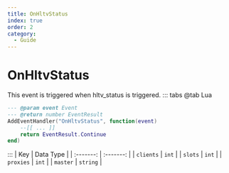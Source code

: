 ```yaml
---
title: OnHltvStatus
index: true
order: 2
category:
  - Guide
---
```


# OnHltvStatus
This event is triggered when hltv_status is triggered.
::: tabs
@tab Lua
```lua
--- @param event Event
--- @return number EventResult
AddEventHandler("OnHltvStatus", function(event)
    --[[ ... ]]
    return EventResult.Continue
end)
```

:::
|    Key    | Data Type |
| :-------: | :-------: |
| `clients` |   `int`   |
|  `slots`  |   `int`   |
| `proxies` |   `int`   |
|  `master` |  `string` |